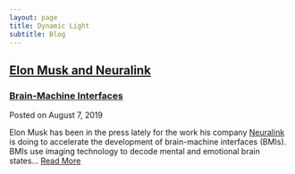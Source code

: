 ```yaml
---
layout: page
title: Dynamic Light
subtitle: Blog
---
```

<div class="posts-list">
  <article class="post-preview">
    <a href="/2019-09-07-Elon-Musk/">
	  <h2 class="post-title">Elon Musk and Neuralink</h2>
	  <h3 class="post-subtitle">
	    Brain-Machine Interfaces
	  </h3>	    
    </a>
    <p class="post-meta">
      Posted on August 7, 2019
    </p>
    <div class="post-entry">
      Elon Musk has been in the press lately for the work his company <a href="https://https://www.neuralink.com"> Neuralink</a> is doing to accelerate the development of brain-machine interfaces (BMIs). BMIs use imaging technology to decode mental and emotional brain states...
	  <a href="/2019-09-07-Elon-Musk/" class="post-read-more">Read More</a>
    </div>
  
   </article>

